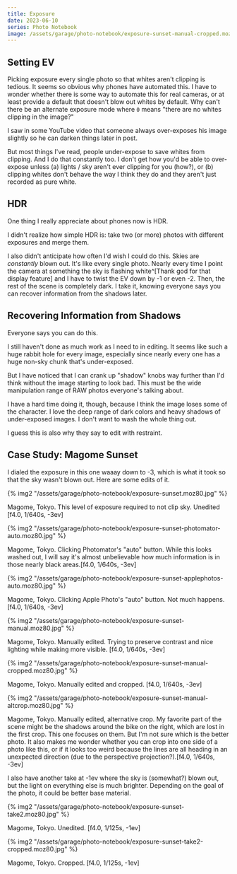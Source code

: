 ```yaml
---
title: Exposure
date: 2023-06-10
series: Photo Notebook
image: /assets/garage/photo-notebook/exposure-sunset-manual-cropped.moz80.jpg
---
```


## Setting EV

Picking exposure every single photo so that whites aren't clipping is tedious. It seems so obvious why phones have automated this. I have to wonder whether there is some way to automate this for real cameras, or at least provide a default that doesn't blow out whites by default. Why can't there be an alternate exposure mode where `0` means "there are no whites clipping in the image?"

I saw in some YouTube video that someone always over-exposes his image slightly so he can darken things later in post.

But most things I've read, people under-expose to save whites from clipping. And I do that constantly too. I don't get how you'd be able to over-expose unless (a) lights / sky aren't ever clipping for you (how?), or (b) clipping whites don't behave the way I think they do and they aren't just recorded as pure white.

## HDR

One thing I really appreciate about phones now is HDR.

I didn't realize how simple HDR is: take two (or more) photos with different exposures and merge them.

I also didn't anticipate how often I'd wish I could do this. Skies are _constantly_ blown out. It's like every single photo. Nearly every time I point the camera at something the sky is flashing white^[Thank god for that display feature] and I have to twist the EV down by -1 or even -2. Then, the rest of the scene is completely dark. I take it, knowing everyone says you can recover information from the shadows later.

## Recovering Information from Shadows

Everyone says you can do this.

I still haven't done as much work as I need to in editing. It seems like such a huge rabbit hole for every image, especially since nearly every one has a huge non-sky chunk that's under-exposed.

But I have noticed that I can crank up "shadow" knobs way further than I'd think without the image starting to look bad. This must be the wide manipulation range of RAW photos everyone's talking about.

I have a hard time doing it, though, because I think the image loses some of the character. I love the deep range of dark colors and heavy shadows of under-exposed images. I don't want to wash the whole thing out.

I guess this is also why they say to edit with restraint.

## Case Study: Magome Sunset

I dialed the exposure in this one waaay down to -3, which is what it took so that the sky wasn't blown out. Here are some edits of it.

{% img2 "/assets/garage/photo-notebook/exposure-sunset.moz80.jpg" %}

<p class="figcaption">Magome, Tokyo. This level of exposure required to not clip sky. Unedited [f4.0, 1/640s, -3ev]</p>

{% img2 "/assets/garage/photo-notebook/exposure-sunset-photomator-auto.moz80.jpg" %}

<p class="figcaption">Magome, Tokyo. Clicking Photomator's "auto" button. While this looks washed out, I will say it's almost unbelievable how much information is in those nearly black areas.[f4.0, 1/640s, -3ev]</p>

{% img2 "/assets/garage/photo-notebook/exposure-sunset-applephotos-auto.moz80.jpg" %}

<p class="figcaption">Magome, Tokyo. Clicking Apple Photo's "auto" button. Not much happens. [f4.0, 1/640s, -3ev]</p>

{% img2 "/assets/garage/photo-notebook/exposure-sunset-manual.moz80.jpg" %}

<p class="figcaption">Magome, Tokyo. Manually edited. Trying to preserve contrast and nice lighting while making more visible. [f4.0, 1/640s, -3ev]</p>

{% img2 "/assets/garage/photo-notebook/exposure-sunset-manual-cropped.moz80.jpg" %}

<p class="figcaption">Magome, Tokyo. Manually edited and cropped. [f4.0, 1/640s, -3ev]</p>

{% img2 "/assets/garage/photo-notebook/exposure-sunset-manual-altcrop.moz80.jpg" %}

<p class="figcaption">Magome, Tokyo. Manually edited, alternative crop. My favorite part of the scene might be the shadows around the bike on the right, which are lost in the first crop. This one focuses on them. But I'm not sure which is the better photo. It also makes me wonder whether you can crop into one side of a photo like this, or if it looks too weird because the lines are all heading in an unexpected direction (due to the perspective projection?).[f4.0, 1/640s, -3ev]</p>

I also have another take at -1ev where the sky is (somewhat?) blown out, but the light on everything else is much brighter. Depending on the goal of the photo, it could be better base material.

{% img2 "/assets/garage/photo-notebook/exposure-sunset-take2.moz80.jpg" %}

<p class="figcaption">Magome, Tokyo. Unedited. [f4.0, 1/125s, -1ev]</p>

{% img2 "/assets/garage/photo-notebook/exposure-sunset-take2-cropped.moz80.jpg" %}

<p class="figcaption">Magome, Tokyo. Cropped. [f4.0, 1/125s, -1ev]</p>
